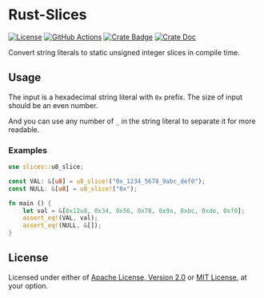 # Rust-Slices

[![License]](#license)
[![GitHub Actions]](https://github.com/yangby-cryptape/rust-slices/actions)
[![Crate Badge]](https://crates.io/crates/slices)
[![Crate Doc]](https://docs.rs/slices)

Convert string literals to static unsigned integer slices in compile time.

[License]: https://img.shields.io/badge/License-Apache--2.0%20OR%20MIT-blue.svg
[GitHub Actions]: https://github.com/yangby-cryptape/rust-slices/workflows/CI/badge.svg
[Crate Badge]: https://img.shields.io/crates/v/slices.svg
[Crate Doc]: https://docs.rs/slices/badge.svg

## Usage

The input is a hexadecimal string literal with `0x` prefix.
The size of input should be an even number.

And you can use any number of `_` in the string literal to separate it for more readable.

### Examples

```rust
use slices::u8_slice;

const VAL: &[u8] = u8_slice!("0x_1234_5678_9abc_def0");
const NULL: &[u8] = u8_slice!("0x");

fn main () {
    let val = &[0x12u8, 0x34, 0x56, 0x78, 0x9a, 0xbc, 0xde, 0xf0];
    assert_eq!(VAL, val);
    assert_eq!(NULL, &[]);
}
```

## License

Licensed under either of [Apache License, Version 2.0] or [MIT License], at
your option.

[Apache License, Version 2.0]: LICENSE-APACHE
[MIT License]: LICENSE-MIT
